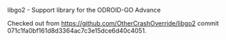 libgo2 - Support library for the ODROID-GO Advance

Checked out from https://github.com/OtherCrashOverride/libgo2 commit 071c1fa0bf161d8d3364ac7c3e15dce6d40c4051.

